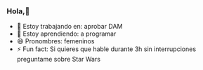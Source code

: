 ### Hola,👋
- 🔭 Estoy trabajando en: aprobar DAM
- 🌱 Estoy aprendiendo: a programar
- 😄 Pronombres: femeninos
- ⚡ Fun fact: Si quieres que hable durante 3h sin interrupciones preguntame sobre Star Wars 
